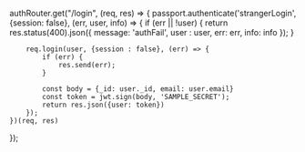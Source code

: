 authRouter.get("/login", (req, res) => {
    passport.authenticate('strangerLogin', {session: false}, (err, user, info) => {
        if (err || !user) {
            return res.status(400).json({
                message: 'authFail',
                user   : user,
                err: err, 
                info: info
            });
        }

        req.login(user, {session : false}, (err) => {
            if (err) {
                res.send(err); 
            } 

            const body = {_id: user._id, email: user.email}
            const token = jwt.sign(body, 'SAMPLE_SECRET');
            return res.json({user: token})
        }); 
    })(req, res)
}); 